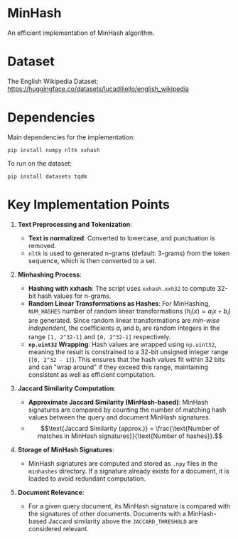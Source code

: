 # MinHash
An efficient implementation of MinHash algorithm.

# Dataset
The English Wikipedia Dataset:
https://huggingface.co/datasets/lucadiliello/english_wikipedia

# Dependencies
Main dependencies for the implementation:
```
pip install numpy nltk xxhash
```

To run on the dataset:
```
pip install datasets tqdm
```

# Key Implementation Points

1. **Text Preprocessing and Tokenization**:
   - **Text is normalized**: Converted to lowercase, and punctuation is removed.
   - `nltk` is used to generated n-grams (default: 3-grams) from the token sequence, which is then converted to a set.

2. **Minhashing Process**:
   - **Hashing with xxhash**: The script uses `xxhash.xxh32` to compute 32-bit hash values for n-grams.
   - **Random Linear Transformations as Hashes**: For MinHashing, `NUM_HASHES` number of random linear transformations ($h_i(x) = a_i  x + b_i$) are generated. Since random linear transformations are *min-wise independent*, the coefficients $a_i$ and $b_i$ are random integers in the range `[1, 2^32-1]` and `[0, 2^32-1]` respectively.
   - **`np.uint32` Wrapping**: Hash values are wrapped using `np.uint32`, meaning the result is constrained to a 32-bit unsigned integer range (`[0, 2^32 - 1]`). This ensures that the hash values fit within 32 bits and can "wrap around" if they exceed this range, maintaining consistent as well as efficient computation.

3. **Jaccard Similarity Computation**:
   - **Approximate Jaccard Similarity (MinHash-based)**: MinHash signatures are compared by counting the number of matching hash values between the query and document MinHash signatures.
   - $$\text{Jaccard Similarity (approx.)} = \frac{\text{Number of matches in MinHash signatures}}{\text{Number of hashes}}.$$

4. **Storage of MinHash Signatures**:
   - MinHash signatures are computed and stored as `.npy` files in the `minhashes` directory. If a signature already exists for a document, it is loaded to avoid redundant computation.

5. **Document Relevance**:
   - For a given query document, its MinHash signature is compared with the signatures of other documents. Documents with a MinHash-based Jaccard similarity above the `JACCARD_THRESHOLD` are considered relevant.
